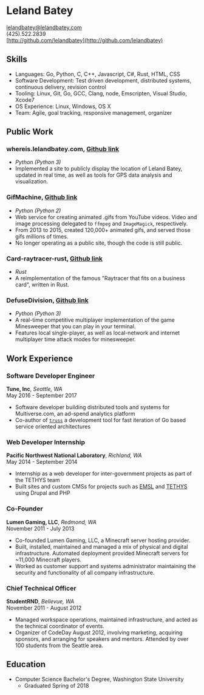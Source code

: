 
# Leland Batey
lelandbatey@lelandbatey.com  
(425).522.2839  
[http://github.com/lelandbatey](http://github.com/lelandbatey)

## Skills
- Languages: Go, Python, C, C++, Javascript, C#, Rust, HTML, CSS
- Software Development: Test driven development, distributed systems, continuous delivery, revision control
- Tooling: Linux, Git, Go, GCC, Clang, node, Emscripten, Visual Studio, Xcode7
- OS Experience: Linux, Windows, OS X
- Team: Agile, goal tracking, responsive management, organizer

## Public Work

### whereis.lelandbatey.com, [Github link](https://github.com/lelandbatey/whereIAm/)
- *Python (Python 3)*
- Implemented a site to publicly display the location of Leland Batey, updated in real time, as well as tools for GPS data analysis and visualization.

### GifMachine, [Github link](https://github.com/lelandbatey/gif-machine)
- *Python (Python 2)*
- Web service for creating animated .gifs from YouTube videos. Video and image processing delegated to `ffmpeg` and `ImageMagick`, respectively.
- From 2013 to 2015, created 120,000+ animated gifs, and served those gifs millions of times.
- No longer operating as a public site, though the code is still public.

### Card-raytracer-rust, [Github link](https://github.com/lelandbatey/card-raytracer-rust)
- *Rust*
- A reimplementation of the famous "Raytracer that fits on a business card", written in Rust.

### DefuseDivision, [Github link](https://github.com/lelandbatey/defuse_division)
- *Python (Python 3)*
- A real-time competitive multiplayer implementation of the game Minesweeper that you can play in your terminal.
- Features local single-player, as well as local-network and internet multiplayer time attack modes for minesweeper.

<div style="display: none">
\vfill
\columnbreak
</div>

## Work Experience

### Software Developer Engineer
**Tune, Inc**, *Seattle, WA*  
May 2016 - September 2017

- Software developer building distributed tools and systems for Multiverse.com, an ad-spend analytics platform
- Co-author of [`truss`](https://github.com/tuneinc/truss) a development tool for fast iteration of Go based service oriented architectures

### Web Developer Internship
**Pacific Northwest National Laboratory**, *Richland, WA*  
May 2014 - September 2014  

- Internship as a web developer for inter-government projects as part of the TETHYS team
- Built sites and custom CMSs for projects such as [EMSL](https://www.emsl.pnl.gov/emslweb/) and [TETHYS](http://tethys.pnnl.gov/) using Drupal and PHP

### Co-Founder
**Lumen Gaming, LLC**, *Redmond, WA*  
November 2011 - July 2013  

- Co-founded Lumen Gaming, LLC, a Minecraft server hosting provider.
- Built, installed, maintained and managed a mix of physical and digital infrastructure. Automated deployment provided Minecraft servers for ~11,000 Minecraft players.
- Worked as customer support and systems administrator maintaining the security and functionality of all company infrastructure.

### Chief Technical Officer
**StudentRND**, *Bellevue, WA*  
November 2011 - August 2012  

- Managed workspace operations, maintained infrastructure, and acted as the technical coordinator of events.
- Organizer of CodeDay August 2012, involving marketing, acquiring sponsors, and arranging for speakers and mentors. Attended by over 100 students from the Seattle area.

## Education
- Computer Science Bachelor's Degree, Washington State University
    - Graduated Spring of 2018

